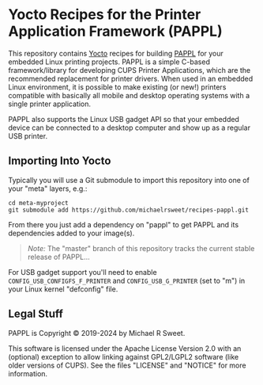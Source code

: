 Yocto Recipes for the Printer Application Framework (PAPPL)
===========================================================

This repository contains [Yocto][1] recipes for building [PAPPL][2] for your
embedded Linux printing projects.  PAPPL is a simple C-based framework/library
for developing CUPS Printer Applications, which are the recommended replacement
for printer drivers.  When used in an embedded Linux environment, it is possible
to make existing (or new!) printers compatible with basically all mobile and
desktop operating systems with a single printer application.

PAPPL also supports the Linux USB gadget API so that your embedded device can be
connected to a desktop computer and show up as a regular USB printer.


Importing Into Yocto
--------------------

Typically you will use a Git submodule to import this repository into one of
your "meta" layers, e.g.:

    cd meta-myproject
    git submodule add https://github.com/michaelrsweet/recipes-pappl.git

From there you just add a dependency on "pappl" to get PAPPL and its
dependencies added to your image(s).

> *Note:* The "master" branch of this repository tracks the current stable
> release of PAPPL...

For USB gadget support you'll need to enable `CONFIG_USB_CONFIGFS_F_PRINTER`
and `CONFIG_USB_G_PRINTER` (set to "m") in your Linux kernel "defconfig" file.


Legal Stuff
-----------

PAPPL is Copyright © 2019-2024 by Michael R Sweet.

This software is licensed under the Apache License Version 2.0 with an
(optional) exception to allow linking against GPL2/LGPL2 software (like older
versions of CUPS).  See the files "LICENSE" and "NOTICE" for more information.


[1]: https://www.yoctoproject.org
[2]: https://www.msweet.org/pappl
